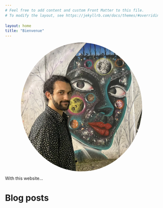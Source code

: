 ```yaml
---
# Feel free to add content and custom Front Matter to this file.
# To modify the layout, see https://jekyllrb.com/docs/themes/#overriding-theme-defaults

layout: home
title: "Bienvenue"
---
```



<div style="display: flex; justify-content: center; align-items: center;">

<img src="/assets/img/me_art_brazil_2023.webp" alt="face pic" style="width: 400px; height: auto; border-radius: 50%;">
</div>


With this website...




# Blog posts